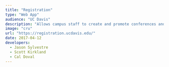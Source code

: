 ```yaml
---
title: "Registration"
type: "Web App"
audience: "UC Davis"
description: "Allows campus staff to create and promote conferences and other events and handles payments (Credit Card/Checks) for those events."
image: "cru"
url: "https://registration.ucdavis.edu/"
date: 2017-04-12
developers:
  - Jason Sylvestre
  - Scott Kirkland
  - Cal Doval
---
```

